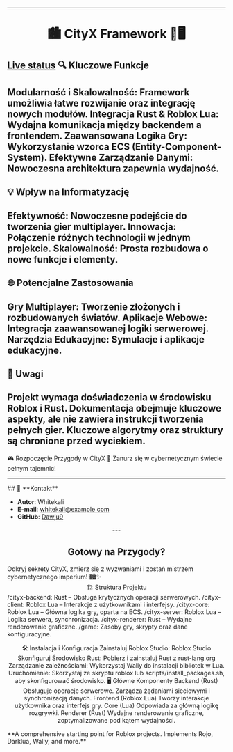 
<!-- Allow this file to not have a first line heading -->
<!-- markdownlint-disable-file MD041 no-emphasis-as-heading -->

<!-- inline html -->
<!-- markdownlint-disable-file MD033 -->

<!--- FIXME: Pick an emoji and name your project! --->
<!---# `📦 Roblox Project Template`-->


<div align="center">

---

# 🏙️ **CityX Framework** 🖤🖥️


<div align="left">

[Live status](https://dawju9.github.io/MiastoX/)
🔍 Kluczowe Funkcje
---
Modularność i Skalowalność: Framework umożliwia łatwe rozwijanie oraz integrację nowych modułów.
Integracja Rust & Roblox Lua: Wydajna komunikacja między backendem a frontendem.
Zaawansowana Logika Gry: Wykorzystanie wzorca ECS (Entity-Component-System).
Efektywne Zarządzanie Danymi: Nowoczesna architektura zapewnia wydajność.
---
💡 Wpływ na Informatyzację
---
Efektywność: Nowoczesne podejście do tworzenia gier multiplayer.
Innowacja: Połączenie różnych technologii w jednym projekcie.
Skalowalność: Prosta rozbudowa o nowe funkcje i elementy.
---
🌐 Potencjalne Zastosowania
---
Gry Multiplayer: Tworzenie złożonych i rozbudowanych światów.
Aplikacje Webowe: Integracja zaawansowanej logiki serwerowej.
Narzędzia Edukacyjne: Symulacje i aplikacje edukacyjne.
---
📝 Uwagi
---
Projekt wymaga doświadczenia w środowisku Roblox i Rust.
Dokumentacja obejmuje kluczowe aspekty, ale nie zawiera instrukcji tworzenia pełnych gier.
Kluczowe algorytmy oraz struktury są chronione przed wyciekiem.
---
🎮 Rozpoczęcie Przygody w CityX
🌌 Zanurz się w cybernetycznym świecie pełnym tajemnic!


</div>

---

<div align="left">
## 👤 **Kontakt**

- **Autor**: Whitekali
- **E-mail**: whitekali@example.com
- **GitHub**: [Dawju9](https://github.com/Dawju9)

</div>
---

## **Gotowy na Przygody?**

<div align="left">
Odkryj sekrety CityX, zmierz się z wyzwaniami i zostań mistrzem cybernetycznego imperium! 🏙️✨

</div>
</div>
<div align="center">
🏗️ Struktura Projektu
<div align="left">
/cityx-backend: Rust – Obsługa krytycznych operacji serwerowych.
/cityx-client: Roblox Lua – Interakcje z użytkownikami i interfejsy.
/cityx-core: Roblox Lua – Główna logika gry, oparta na ECS.
/cityx-server: Roblox Lua – Logika serwera, synchronizacja.
/cityx-renderer: Rust – Wydajne renderowanie graficzne.
/game: Zasoby gry, skrypty oraz dane konfiguracyjne.

</div> 

🛠️ Instalacja i Konfiguracja
Zainstaluj Roblox Studio: Roblox Studio
Skonfiguruj Środowisko Rust: Pobierz i zainstaluj Rust z rust-lang.org
Zarządzanie zależnościami: Wykorzystaj Wally do instalacji bibliotek w Lua.
Uruchomienie:
Skorzystaj ze skryptu roblox lub scripts/install_packages.sh, aby skonfigurować środowisko.
🖥️ Główne Komponenty
Backend (Rust)
Obsługuje operacje serwerowe.
Zarządza żądaniami sieciowymi i synchronizacją danych.
Frontend (Roblox Lua)
Tworzy interakcje użytkownika oraz interfejs gry.
Core (Lua)
Odpowiada za główną logikę rozgrywki.
Renderer (Rust)
Wydajne renderowanie graficzne, zoptymalizowane pod kątem wydajności.
</div>
<!--- FIXME: Write short catchy description/tagline of project --->
**A comprehensive starting point for Roblox projects. Implements Rojo, Darklua, Wally, and more.**

<!--- FIXME: Update crate, repo and CI workflow names here! Remove any that are not relevant --->






